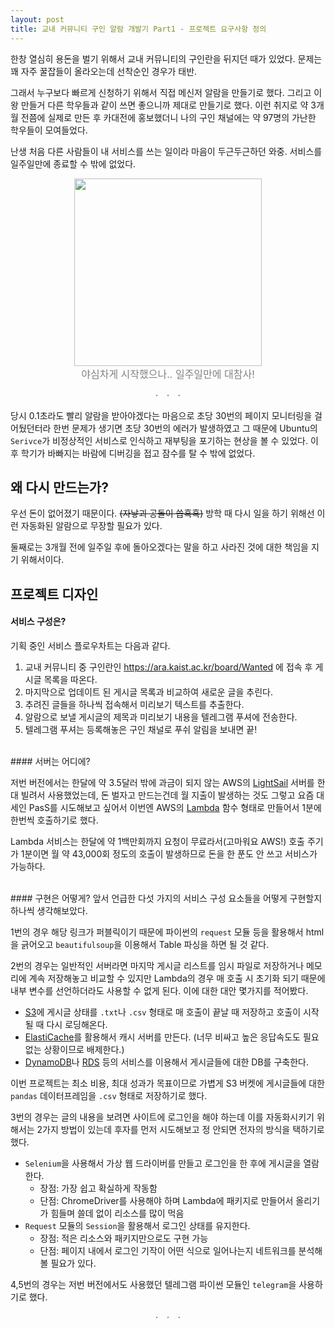 ```yaml
---
layout: post
title: 교내 커뮤니티 구인 알람 개발기 Part1 - 프로젝트 요구사항 정의  
---
```


한창 열심히 용돈을 벌기 위해서 교내 커뮤니티의 구인란을 뒤지던 때가 있었다. 문제는 꽤 자주 꿀잡들이 올라오는데 선착순인 경우가 태반.  

그래서 누구보다 빠르게 신청하기 위해서 직접 메신저 알람을 만들기로 했다. 그리고 이왕 만들거 다른 학우들과 같이 쓰면 좋으니까 제대로 만들기로 했다. 이런 취지로 약 3개월 전쯤에 실제로 만든 후 카대전에 홍보했더니 나의 구인 채널에는 약 97명의 가난한 학우들이 모여들었다.  

난생 처음 다른 사람들이 내 서비스를 쓰는 일이라 마음이 두근두근하던 와중. 서비스를 일주일만에 종료할 수 밖에 없었다.  

<p align="center" style="color:#808080"> 
<img src="https://heartcored98.github.io/post_src/9in-alarm/service_fail.png" width="300"> <br>   
<font size="3">야심차게 시작했으나.. 일주일만에 대참사!</font>  
</p>
 
<p align="center" style="color:#808080"><b>·&nbsp;&nbsp;&nbsp;&nbsp;·&nbsp;&nbsp;&nbsp;&nbsp;·</b><br></p>  

당시 0.1초라도 빨리 알람을 받아야겠다는 마음으로 초당 30번의 페이지 모니터링을 걸어뒀던터라 한번 문제가 생기면 초당 30번의 에러가 발생하였고 그 때문에 Ubuntu의 ```Serivce```가 비정상적인 서비스로 인식하고 재부팅을 포기하는 현상을 볼 수 있었다. 이후 학기가 바빠지는 바람에 디버깅을 접고 잠수를 탈 수 밖에 없었다.    


      
 
      

## 왜 다시 만드는가?  

우선 돈이 없어졌기 때문이다. ~~(자낳괴 공돌이 씁흑흑)~~  방학 때 다시 일을 하기 위해선 이런 자동화된 알람으로 무장할 필요가 있다.  

둘째로는 3개월 전에 일주일 후에 돌아오겠다는 말을 하고 사라진 것에 대한 책임을  지기 위해서이다.    

## 프로젝트 디자인  

#### 서비스 구성은?  

기획 중인 서비스 플로우차트는 다음과 같다.  
1. 교내 커뮤니티 중 구인란인 https://ara.kaist.ac.kr/board/Wanted 에 접속 후 게시글 목록을 따온다.  
2. 마지막으로 업데이트 된 게시글 목록과 비교하여 새로운 글을 추린다.  
3. 추려진 글들을 하나씩 접속해서 미리보기 텍스트를 추출한다.  
4. 알람으로 보낼 게시글의 제목과 미리보기 내용을 텔레그램 푸셔에 전송한다.  
5. 텔레그램 푸셔는 등록해놓은 구인 채널로 푸쉬 알림을 보내면 끝!  


<br>
#### 서버는 어디에?   
 
저번 버전에서는 한달에 약 3.5달러 밖에 과금이 되지 않는 AWS의 [LightSail](https://aws.amazon.com/ko/lightsail/) 서버를 한 대 빌려서 사용했었는데, 돈 벌자고 만드는건데 월 지출이 발생하는 것도 그렇고 요즘 대세인 PasS를 시도해보고 싶어서 이번엔 AWS의 [Lambda](https://aws.amazon.com/ko/lambda/) 함수 형태로 만들어서 1분에 한번씩 호출하기로 했다.  

Lambda 서비스는 한달에 약 1백만회까지 요청이 무료라서(고마워요 AWS!) 호출 주기가 1분이면 월 약 43,000회 정도의 호출이 발생하므로 돈을 한 푼도 안 쓰고 서비스가 가능하다.       

    
<br>
#### 구현은 어떻게?  
앞서 언급한 다섯 가지의 서비스 구성 요소들을 어떻게 구현할지 하나씩 생각해보았다.  

1번의 경우 해당 링크가 퍼블릭이기 때문에 파이썬의 ```request``` 모듈 등을 활용해서 html을 긁어오고 ```beautifulsoup```을 이용해서 Table 파싱을 하면 될 것 같다.  

2번의 경우는 일반적인 서버라면 마지막 게시글 리스트를 임시 파일로 저장하거나 메모리에 계속 저장해놓고 비교할 수 있지만 Lambda의 경우 매 호출 시 초기화 되기 때문에 내부 변수를 선언하더라도 사용할 수 없게 된다. 이에 대한 대안 몇가지를 적어봤다.  

- [S3](https://aws.amazon.com/ko/s3/)에 게시글 상태를 ```.txt```나 ```.csv``` 형태로 매 호출이 끝날 때 저장하고 호출이 시작될 때 다시 로딩해온다.  
- [ElastiCache](https://aws.amazon.com/ko/elasticache/)를 활용해서 캐시 서버를 만든다. (너무 비싸고 높은 응답속도도 필요 없는 상황이므로 배제한다.)
- [DynamoDB](https://aws.amazon.com/ko/dynamodb/)나 [RDS](https://aws.amazon.com/ko/rds/?nc2=h_m1) 등의 서비스를 이용해서 게시글들에 대한 DB를 구축한다.  

이번 프로젝트는 최소 비용, 최대 성과가 목표이므로 가볍게 S3 버켓에 게시글들에 대한 ```pandas``` 데이터프레임을 ```.csv``` 형태로 저장하기로 했다.  

3번의 경우는 글의 내용을 보려면 사이트에 로그인을 해야 하는데 이를 자동화시키기 위해서는 2가지 방법이 있는데 후자를 먼저 시도해보고 정 안되면 전자의 방식을 택하기로 했다.  

- ```Selenium```을 사용해서 가상 웹 드라이버를 만들고 로그인을 한 후에 게시글을 열람한다.  
    - 장점: 가장 쉽고 확실하게 작동함
    - 단점: ChromeDriver를 사용해야 하며 Lambda에 패키지로 만들어서 올리기가 힘들며 쓸데 없이 리소스를 많이 먹음
- ```Request``` 모듈의 ```Session```을 활용해서 로그인 상태를 유지한다.  
    - 장점: 적은 리소스와 패키지만으로도 구현 가능
    - 단점: 페이지 내에서 로그인 기작이 어떤 식으로 일어나는지 네트워크를 분석해볼 필요가 있다.  
    
4,5번의 경우는 저번 버전에서도 사용했던 텔레그램 파이썬 모듈인 ```telegram```을 사용하기로 했다. 



<p align="center" style="color:#808080"><b>·&nbsp;&nbsp;&nbsp;&nbsp;·&nbsp;&nbsp;&nbsp;&nbsp;·</b><br></p>  




